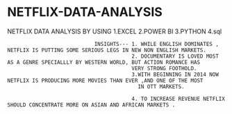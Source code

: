 # NETFLIX-DATA-ANALYSIS
NETFLIX DATA ANALYSIS BY USING  1.EXCEL
                                2.POWER BI
                                3.PYTHON
                                4.sql


                                INSIGHTS--- 1. WHILE ENGLISH DOMINATES , NETFLIX IS PUTTING SOME SERIOUS LEGS IN NEW NON ENGLISH MARKETS.
                                            2. DOCUMENTARY IS LOVED MOST AS A GENRE SPECIALLLY BY WESTERN WORLD, BUT ACTION ROMANCE HAS 
                                            VERY STRONG FOOTHOLD.
                                            3.WITH BEGINNING IN 2014 NOW NETFLIX IS PRODUCING MORE MOVIES THAN EVER ,AND ONE OF THE MOST 
                                              IN OTT MARKETS.

                                            4. TO INCREASE REVENUE NETFLIX SHOULD CONCENTRATE MORE ON ASIAN AND AFRICAN MARKETS .  

